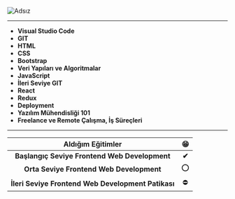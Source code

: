 ![Adsız](C:\Users\bolet\OneDrive\Masaüstü\Adsız.png)



------



- **Visual Studio Code**
- **GIT**
- **HTML**
- **CSS**
- **Bootstrap**
- **Veri Yapıları ve Algoritmalar**
- **JavaScript**
- **İleri Seviye GIT**
- **React**
- **Redux**
- **Deployment**
- **Yazılım Mühendisliği 101**
- **Freelance ve Remote Çalışma, İş Süreçleri**



------



|               **Aldığım Eğitimler**                |   😁   |
| :------------------------------------------------: | :---: |
|   **Başlangıç Seviye Frontend Web Development**    | **✔** |
|      **Orta Seviye Frontend Web Development**      |   ⭕   |
| **İleri Seviye Frontend Web Development Patikası** |   ⛔   |

